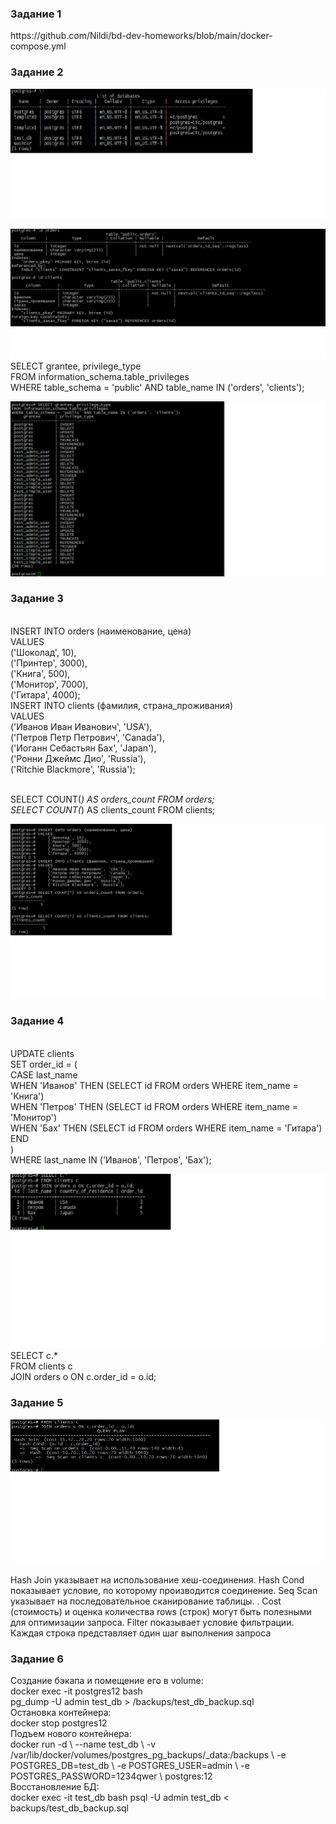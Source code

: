 <h3> Задание 1 </h3>
https://github.com/Nildi/bd-dev-homeworks/blob/main/docker-compose.yml

<h3> Задание 2 </h3>

![alt text](https://github.com/Nildi/bd-dev-homeworks/blob/main/db_hw02.2.1.png)

![alt text](https://github.com/Nildi/bd-dev-homeworks/blob/main/db_hw02.2.2.png)
<br>SELECT grantee, privilege_type
<br>FROM information_schema.table_privileges
<br>WHERE table_schema = 'public' AND table_name IN ('orders', 'clients');

![alt text](https://github.com/Nildi/bd-dev-homeworks/blob/main/db_hw02.2.3.png)


<h3> Задание 3 </h3>
<br>INSERT INTO orders (наименование, цена)
<br>VALUES
<br>    ('Шоколад', 10),
<br>    ('Принтер', 3000),
<br>    ('Книга', 500),
<br>    ('Монитор', 7000),
<br>    ('Гитара', 4000);
<br>INSERT INTO clients (фамилия, страна_проживания)
<br>VALUES
<br>    ('Иванов Иван Иванович', 'USA'),
<br>    ('Петров Петр Петрович', 'Canada'),
<br>    ('Иоганн Себастьян Бах', 'Japan'),
<br>    ('Ронни Джеймс Дио', 'Russia'),
<br>    ('Ritchie Blackmore', 'Russia');

<br>SELECT COUNT(*) AS orders_count FROM orders;
<br>SELECT COUNT(*) AS clients_count FROM clients;


![alt text](https://github.com/Nildi/bd-dev-homeworks/blob/main/db_hw02.3.1.png)

<h3> Задание 4 </h3>
<br>UPDATE clients
<br>SET order_id = (
<br>    CASE last_name
<br>        WHEN 'Иванов' THEN (SELECT id FROM orders WHERE item_name = 'Книга')
<br>        WHEN 'Петров' THEN (SELECT id FROM orders WHERE item_name = 'Монитор')
<br>        WHEN 'Бах' THEN (SELECT id FROM orders WHERE item_name = 'Гитара')
<br>    END
<br>)
<br>WHERE last_name IN ('Иванов', 'Петров', 'Бах');

![alt text](https://github.com/Nildi/bd-dev-homeworks/blob/main/db_hw02.4.1.png)
<br>SELECT c.*
<br>FROM clients c
<br>JOIN orders o ON c.order_id = o.id;

<h3> Задание 5 </h3>

![alt text](https://github.com/Nildi/bd-dev-homeworks/blob/main/db_hw02.5.1.png)

Hash Join указывает на использование хеш-соединения. Hash Cond показывает условие, по которому производится соединение. Seq Scan указывает на последовательное сканирование таблицы. . Cost (cтоимость) и оценка количества rows (строк) могут быть полезными для оптимизации запроса. Filter показывает условие фильтрации.  Каждая строка представляет один шаг выполнения запроса
<h3> Задание 6 </h3>
Создание бэкапа и помещение его в volume:
<br>docker exec -it postgres12 bash
<br>pg_dump -U admin test_db > /backups/test_db_backup.sql
<br> Остановка контейнера:
<br> docker stop postgres12
<br> Подъем нового контейнера:
<br>docker run -d \
  --name test_db \
  -v /var/lib/docker/volumes/postgres_pg_backups/_data:/backups \
  -e POSTGRES_DB=test_db \
  -e POSTGRES_USER=admin \
  -e POSTGRES_PASSWORD=1234qwer \
  postgres:12
<br> Восстановление БД:
<br>docker exec -it test_db bash
psql -U admin test_db < backups/test_db_backup.sql
